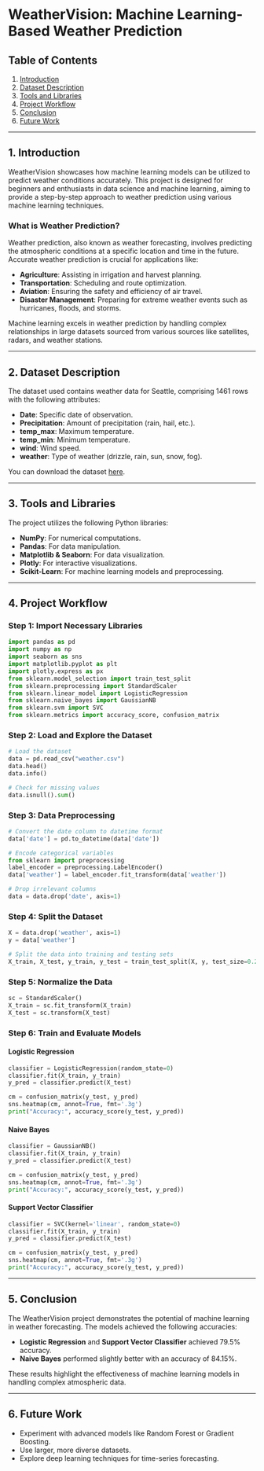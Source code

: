 # WeatherVision: Machine Learning-Based Weather Prediction

## Table of Contents
1. [Introduction](#introduction)
2. [Dataset Description](#dataset-description)
3. [Tools and Libraries](#tools-and-libraries)
4. [Project Workflow](#project-workflow)
5. [Conclusion](#conclusion)
6. [Future Work](#future-work)

---

## 1. Introduction
WeatherVision showcases how machine learning models can be utilized to predict weather conditions accurately. This project is designed for beginners and enthusiasts in data science and machine learning, aiming to provide a step-by-step approach to weather prediction using various machine learning techniques.

### What is Weather Prediction?
Weather prediction, also known as weather forecasting, involves predicting the atmospheric conditions at a specific location and time in the future. Accurate weather prediction is crucial for applications like:
- **Agriculture**: Assisting in irrigation and harvest planning.
- **Transportation**: Scheduling and route optimization.
- **Aviation**: Ensuring the safety and efficiency of air travel.
- **Disaster Management**: Preparing for extreme weather events such as hurricanes, floods, and storms.

Machine learning excels in weather prediction by handling complex relationships in large datasets sourced from various sources like satellites, radars, and weather stations.

---

## 2. Dataset Description
The dataset used contains weather data for Seattle, comprising 1461 rows with the following attributes:
- **Date**: Specific date of observation.
- **Precipitation**: Amount of precipitation (rain, hail, etc.).
- **temp_max**: Maximum temperature.
- **temp_min**: Minimum temperature.
- **wind**: Wind speed.
- **weather**: Type of weather (drizzle, rain, sun, snow, fog).

You can download the dataset [here](https://github.com/AbhishekThakur007/WeatherVision-Machine-Learning-Based-Weather-Prediction/blob/main/weather.csv).

---

## 3. Tools and Libraries
The project utilizes the following Python libraries:
- **NumPy**: For numerical computations.
- **Pandas**: For data manipulation.
- **Matplotlib & Seaborn**: For data visualization.
- **Plotly**: For interactive visualizations.
- **Scikit-Learn**: For machine learning models and preprocessing.

---

## 4. Project Workflow

### Step 1: Import Necessary Libraries
```python
import pandas as pd
import numpy as np
import seaborn as sns
import matplotlib.pyplot as plt
import plotly.express as px
from sklearn.model_selection import train_test_split
from sklearn.preprocessing import StandardScaler
from sklearn.linear_model import LogisticRegression
from sklearn.naive_bayes import GaussianNB
from sklearn.svm import SVC
from sklearn.metrics import accuracy_score, confusion_matrix
```

### Step 2: Load and Explore the Dataset
```python
# Load the dataset
data = pd.read_csv("weather.csv")
data.head()
data.info()

# Check for missing values
data.isnull().sum()
```

### Step 3: Data Preprocessing
```python
# Convert the date column to datetime format
data['date'] = pd.to_datetime(data['date'])

# Encode categorical variables
from sklearn import preprocessing
label_encoder = preprocessing.LabelEncoder()
data['weather'] = label_encoder.fit_transform(data['weather'])

# Drop irrelevant columns
data = data.drop('date', axis=1)
```

### Step 4: Split the Dataset
```python
X = data.drop('weather', axis=1)
y = data['weather']

# Split the data into training and testing sets
X_train, X_test, y_train, y_test = train_test_split(X, y, test_size=0.25, random_state=0)
```

### Step 5: Normalize the Data
```python
sc = StandardScaler()
X_train = sc.fit_transform(X_train)
X_test = sc.transform(X_test)
```

### Step 6: Train and Evaluate Models
#### Logistic Regression
```python
classifier = LogisticRegression(random_state=0)
classifier.fit(X_train, y_train)
y_pred = classifier.predict(X_test)

cm = confusion_matrix(y_test, y_pred)
sns.heatmap(cm, annot=True, fmt='.3g')
print("Accuracy:", accuracy_score(y_test, y_pred))
```

#### Naive Bayes
```python
classifier = GaussianNB()
classifier.fit(X_train, y_train)
y_pred = classifier.predict(X_test)

cm = confusion_matrix(y_test, y_pred)
sns.heatmap(cm, annot=True, fmt='.3g')
print("Accuracy:", accuracy_score(y_test, y_pred))
```

#### Support Vector Classifier
```python
classifier = SVC(kernel='linear', random_state=0)
classifier.fit(X_train, y_train)
y_pred = classifier.predict(X_test)

cm = confusion_matrix(y_test, y_pred)
sns.heatmap(cm, annot=True, fmt='.3g')
print("Accuracy:", accuracy_score(y_test, y_pred))
```

---

## 5. Conclusion
The WeatherVision project demonstrates the potential of machine learning in weather forecasting. The models achieved the following accuracies:
- **Logistic Regression** and **Support Vector Classifier** achieved 79.5% accuracy.
- **Naive Bayes** performed slightly better with an accuracy of 84.15%.

These results highlight the effectiveness of machine learning models in handling complex atmospheric data.

---

## 6. Future Work
- Experiment with advanced models like Random Forest or Gradient Boosting.
- Use larger, more diverse datasets.
- Explore deep learning techniques for time-series forecasting.
